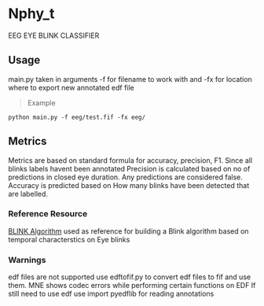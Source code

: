 # Nphy_t
EEG EYE BLINK CLASSIFIER 


## Usage
main.py taken in arguments -f for filename to work with and -fx for location where to export new annotated edf file
>Example
  ~~~
  python main.py -f eeg/test.fif -fx eeg/
  ~~~

## Metrics
Metrics are based on standard formula for accuracy, precision, F1.
Since all blinks labels havent been annotated
Precision is calculated based on no of predictions in closed eye duration. Any predictions are considered false.
Accuracy is predicted based on How many blinks have been detected that are labelled.

### Reference Resource 
[BLINK Algorithm](https://par.nsf.gov/servlets/purl/10321749) used as reference for building a Blink algorithm based on temporal characterstics on Eye blinks


### Warnings
edf files are not supported use edftofif.py to convert edf files to fif and use them. 
MNE shows codec errors while performing certain functions on EDF
If still need to use edf use import pyedflib for reading annotations

